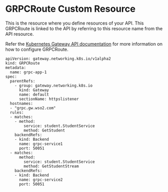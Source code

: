 # GRPCRoute Custom Resource

This is the resource where you define resources of your API. This GRPCRoute is linked to the API by referring to this resource name from the API resource.

Refer the [Kubernetes Gateway API documentation](https://gateway-api.sigs.k8s.io/references/spec/#gateway.networking.k8s.io/v1.GRPCRoute) for more information on how to configure GRPCRoute.
```
apiVersion: gateway.networking.k8s.io/v1alpha2
kind: GRPCRoute
metadata:
  name: grpc-app-1
spec:
  parentRefs:
    - group: gateway.networking.k8s.io
      kind: Gateway
      name: default
      sectionName: httpslistener
  hostnames:
  - "grpc.gw.wso2.com"
  rules:
  - matches:
    - method:
        service: student.StudentService
        method: GetStudent
    backendRefs:
    - kind: Backend
      name: grpc-service1
      port: 50051
  - matches:
      method:
        service: student.StudentService
        method: GetStudentStream
    backendRefs:
    - kind: Backend
      name: grpc-service2
      port: 50051
```